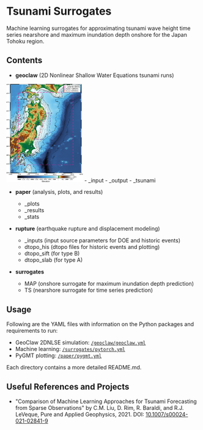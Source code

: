 # Tsunami Surrogates

Machine learning surrogates for approximating tsunami wave height time series nearshore and maximum inundation depth onshore for the Japan Tohoku region.

## Contents
- **geoclaw** (2D Nonlinear Shallow Water Equations tsunami runs)
<img src="/paper/_plots/model_region_geoclaw.png" alt="Model Region" width="200">
  - _input
  - _output
  - _tsunami

- **paper** (analysis, plots, and results)
  - _plots
  - _results
  - _stats

- **rupture** (earthquake rupture and displacement modeling)
  - _inputs (input source parameters for DOE and historic events)
  - dtopo_his (dtopo files for historic events and plotting)
  - dtopo_sift (for type B)
  - dtopo_slab (for type A)

- **surrogates**
  - MAP (onshore surrogate for maximum inundation depth prediction)
  - TS (nearshore surrogate for time series prediction)

## Usage

Following are the YAML files with information on the Python packages and requirements to run:
- GeoClaw 2DNLSE simulation: [`/geoclaw/geoclaw.yml`](/geoclaw/geoclaw.yml)
- Machine learning: [`/surrogates/pytorch.yml`](/surrogates/pytorch.yml)
- PyGMT plotting: [`/paper/pygmt.yml`](/paper/pygmt.yml)

Each directory contains a more detailed README.md.

## Useful References and Projects

- "Comparison of Machine Learning Approaches for Tsunami Forecasting from Sparse Observations" by C.M. Liu, D. Rim, R. Baraldi, and R.J. LeVeque, Pure and Applied Geophysics, 2021. DOI: [10.1007/s00024-021-02841-9](https://doi.org/10.1007/s00024-021-02841-9)


